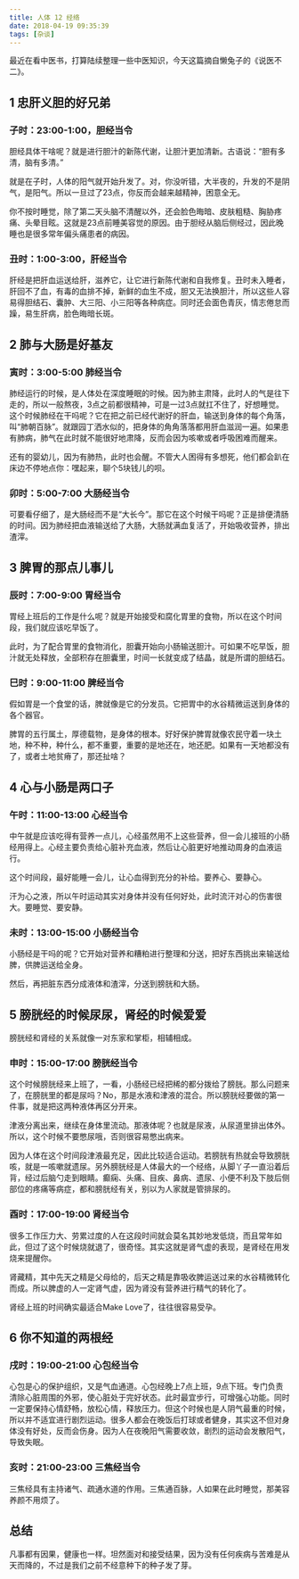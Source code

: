 ```yaml
---
title: 人体 12 经络
date: 2018-04-19 09:35:39
tags: [杂谈]
---
```


最近在看中医书，打算陆续整理一些中医知识，今天这篇摘自懒兔子的《说医不二》。

<!-- more --><!-- toc -->

## 1 忠肝义胆的好兄弟

### 子时：23:00-1:00，胆经当令

胆经具体干啥呢？就是进行胆汁的新陈代谢，让胆汁更加清新。古语说：“胆有多清，脑有多清。”

就是在子时，人体的阳气就开始升发了。对，你没听错，大半夜的，升发的不是阴气，是阳气。所以一旦过了23点，你反而会越来越精神，困意全无。

你不按时睡觉，除了第二天头脑不清醒以外，还会脸色晦暗、皮肤粗糙、胸胁疼痛、头晕目眩。这就是23点前睡美容觉的原因。由于胆经从脑后侧经过，因此晚睡也是很多常年偏头痛患者的病因。

### 丑时：1:00-3:00，肝经当令

肝经是把肝血运送给肝，滋养它，让它进行新陈代谢和自我修复。丑时未入睡者，肝回不了血，有毒的血排不掉，新鲜的血生不成，胆又无法换胆汁，所以这些人容易得胆结石、囊肿、大三阳、小三阳等各种病症。同时还会面色青灰，情志倦怠而躁，易生肝病，脸色晦暗长斑。

## 2 肺与大肠是好基友

### 寅时：3:00-5:00 肺经当令

肺经运行的时候，是人体处在深度睡眠的时候。因为肺主肃降，此时人的气是往下走的，所以一般熬夜，3点之前都很精神，可是一过3点就扛不住了，好想睡觉。这个时候肺经在干吗呢？它在把之前已经代谢好的肝血，输送到身体的每个角落，叫“肺朝百脉”。就跟园丁洒水似的，把身体的角角落落都用肝血滋润一遍。如果患有肺病，肺气在此时就不能很好地肃降，反而会因为咳嗽或者呼吸困难而醒来。

还有的婴幼儿，因为有肺热，此时也会醒。不管大人困得有多想死，他们都会趴在床边不停地点你：嘿起来，聊个5块钱儿的呗。

### 卯时：5:00-7:00 大肠经当令

可要看仔细了，是大肠经而不是“大长今”。那它在这个时候干吗呢？正是排便清肠的时间。因为肺经把血液输送给了大肠，大肠就满血复活了，开始吸收营养，排出渣滓。

## 3 脾胃的那点儿事儿

### 辰时：7:00-9:00 胃经当令

胃经上班后的工作是什么呢？就是开始接受和腐化胃里的食物，所以在这个时间段，我们就应该吃早饭了。

此时，为了配合胃里的食物消化，胆囊开始向小肠输送胆汁。可如果不吃早饭，胆汁就无处释放，全部积存在胆囊里，时间一长就变成了结晶，就是所谓的胆结石。

### 巳时：9:00-11:00 脾经当令

假如胃是一个食堂的话，脾就像是它的分发员。它把胃中的水谷精微运送到身体的各个器官。

脾胃的五行属土，厚德载物，是身体的根本。好好保护脾胃就像农民守着一块土地，种不种，种什么，都不重要，重要的是地还在，地还肥。如果有一天地都没有了，或者土地贫瘠了，那还扯啥？

## 4 心与小肠是两口子

### 午时：11:00-13:00 心经当令

中午就是应该吃得有营养一点儿，心经虽然用不上这些营养，但一会儿接班的小肠经用得上。心经主要负责给心脏补充血液，然后让心脏更好地推动周身的血液运行。

这个时间段，最好能睡一会儿，让心血得到充分的补给。要养心、要静心。

汗为心之液，所以午时运动其实对身体并没有任何好处，此时流汗对心的伤害很大。要睡觉、要安静。

### 未时：13:00-15:00 小肠经当令

小肠经是干吗的呢？它开始对营养和糟粕进行整理和分送，把好东西挑出来输送给脾，供脾运送给全身。

然后，再把脏东西分成液体和渣滓，分送到膀胱和大肠。

## 5 膀胱经的时候尿尿，肾经的时候爱爱

膀胱经和肾经的关系就像一对东家和掌柜，相辅相成。

### 申时：15:00-17:00 膀胱经当令

这个时候膀胱经来上班了，一看，小肠经已经把稀的都分拨给了膀胱。那么问题来了，在膀胱里的都是尿吗？No，那是水液和津液的混合。所以膀胱经要做的第一件事，就是把这两种液体再区分开来。

津液分离出来，继续在身体里流动。那液体呢？也就是尿液，从尿道里排出体外。所以，这个时候不要憋尿哦，否则很容易憋出病来。

因为人体在这个时间段津液最充足，因此比较适合运动。若膀胱有热就会导致膀胱咳，就是一咳嗽就遗尿。另外膀胱经是人体最大的一个经络，从脚丫子一直沿着后背，经过后脑勺走到眼睛。癫痫、头痛、目疾、鼻病、遗尿、小便不利及下肢后侧部位的疼痛等病症，都和膀胱经有关，别以为人家就是管排尿的。

### 酉时：17:00-19:00 肾经当令

很多工作压力大、劳累过度的人在这段时间就会莫名其妙地发低烧，而且常年如此，但过了这个时候烧就退了，很奇怪。其实这就是肾气虚的表现，是肾经在用发烧来提醒你。

肾藏精，其中先天之精是父母给的，后天之精是靠吸收脾运送过来的水谷精微转化而成。所以脾虚的人一定肾气虚，因为肾没有营养进行精气的转化了。

肾经上班的时间确实最适合Make Love了，往往很容易受孕。

## 6 你不知道的两根经

### 戌时：19:00-21:00 心包经当令

心包是心的保护组织，又是气血通道。心包经晚上7点上班，9点下班。专门负责清除心脏周围的外邪，使心脏处于完好状态。此时最宜步行，可增强心功能。同时一定要保持心情舒畅，放松心情，释放压力。但这个时候也是人阴气最重的时候，所以并不适宜进行剧烈运动。很多人都会在晚饭后打球或者健身，其实这不但对身体没有好处，反而会伤身。因为人在夜晚阳气需要收敛，剧烈的运动会发散阳气，导致失眠。

### 亥时：21:00-23:00 三焦经当令

三焦经具有主持诸气、疏通水道的作用。三焦通百脉，人如果在此时睡觉，那美容养颜不用烦了。

## 总结
凡事都有因果，健康也一样。坦然面对和接受结果，因为没有任何疾病与苦难是从天而降的，不过是我们之前不经意种下的种子发了芽。

